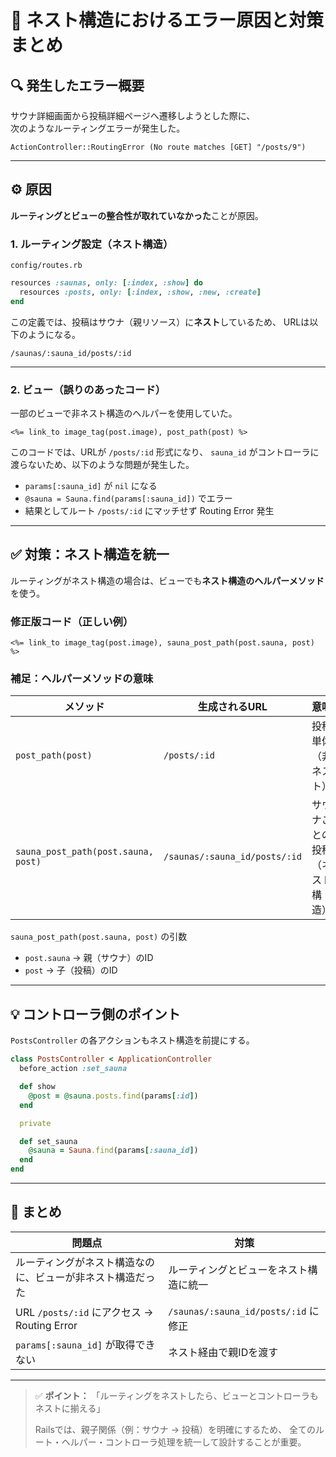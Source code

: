 # 🧩 ネスト構造におけるエラー原因と対策まとめ

## 🔍 発生したエラー概要
サウナ詳細画面から投稿詳細ページへ遷移しようとした際に、  
次のようなルーティングエラーが発生した。

```
ActionController::RoutingError (No route matches [GET] "/posts/9")
```

---

## ⚙️ 原因
**ルーティングとビューの整合性が取れていなかった**ことが原因。

### 1. ルーティング設定（ネスト構造）
`config/routes.rb`
```ruby
resources :saunas, only: [:index, :show] do
  resources :posts, only: [:index, :show, :new, :create]
end
```

この定義では、投稿はサウナ（親リソース）に**ネスト**しているため、
URLは以下のようになる。

```
/saunas/:sauna_id/posts/:id
```

---

### 2. ビュー（誤りのあったコード）
一部のビューで非ネスト構造のヘルパーを使用していた。

```erb
<%= link_to image_tag(post.image), post_path(post) %>
```

このコードでは、URLが `/posts/:id` 形式になり、
`sauna_id` がコントローラに渡らないため、以下のような問題が発生した。

- `params[:sauna_id]` が `nil` になる  
- `@sauna = Sauna.find(params[:sauna_id])` でエラー  
- 結果としてルート `/posts/:id` にマッチせず Routing Error 発生

---

## ✅ 対策：ネスト構造を統一
ルーティングがネスト構造の場合は、ビューでも**ネスト構造のヘルパーメソッド**を使う。

### 修正版コード（正しい例）
```erb
<%= link_to image_tag(post.image), sauna_post_path(post.sauna, post) %>
```

### 補足：ヘルパーメソッドの意味
| メソッド | 生成されるURL | 意味 |
|-----------|----------------|------|
| `post_path(post)` | `/posts/:id` | 投稿単体（非ネスト） |
| `sauna_post_path(post.sauna, post)` | `/saunas/:sauna_id/posts/:id` | サウナごとの投稿（ネスト構造） |

`sauna_post_path(post.sauna, post)` の引数  
- `post.sauna` → 親（サウナ）のID  
- `post` → 子（投稿）のID  

---

## 💡 コントローラ側のポイント
`PostsController` の各アクションもネスト構造を前提にする。

```ruby
class PostsController < ApplicationController
  before_action :set_sauna

  def show
    @post = @sauna.posts.find(params[:id])
  end

  private

  def set_sauna
    @sauna = Sauna.find(params[:sauna_id])
  end
end
```

---

## 🎯 まとめ
| 問題点 | 対策 |
|---------|------|
| ルーティングがネスト構造なのに、ビューが非ネスト構造だった | ルーティングとビューをネスト構造に統一 |
| URL `/posts/:id` にアクセス → Routing Error | `/saunas/:sauna_id/posts/:id` に修正 |
| `params[:sauna_id]` が取得できない | ネスト経由で親IDを渡す |

---

> ✅ **ポイント：**
> 「ルーティングをネストしたら、ビューとコントローラもネストに揃える」
>  
> Railsでは、親子関係（例：サウナ → 投稿）を明確にするため、
> 全てのルート・ヘルパー・コントローラ処理を統一して設計することが重要。
